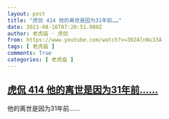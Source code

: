 ```yaml
---
layout: post
title: "虎侃 414 他的离世是因为31年前……"
date: 2023-08-16T07:20:51.000Z
author: 老虎庙 · 虎侃
from: https://www.youtube.com/watch?v=302AlnNu33A
tags: [ 老虎庙 ]
comments: True
categories: [ 老虎庙 ]
---
```

<!--1692170451000-->
[虎侃 414 他的离世是因为31年前……](https://www.youtube.com/watch?v=302AlnNu33A)
------

<div>
他的离世是因为31年前……
</div>
